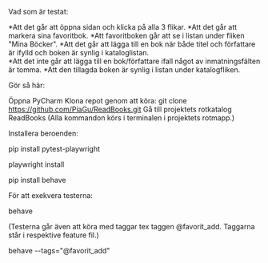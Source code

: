 
Vad som är testat:

*Att det går att öppna sidan och klicka på alla 3 flikar. 
*Att det går att markera sina favoritbok.
*Att favoritboken går att se i listan under fliken "Mina Böcker".
*Att det går att lägga till en bok när både titel och författare är ifylld och boken är synlig i kataloglistan.  
*Att det inte går att lägga till en bok/författare ifall något av inmatningsfälten är tomma. 
*Att den tillagda boken är synlig i listan under katalogfliken. 

Gör så här: 

Öppna PyCharm
Klona repot genom att köra:
git clone https://github.com/PiaGu/ReadBooks.git
Gå till projektets rotkatalog ReadBooks
(Alla kommandon körs i terminalen i projektets rotmapp.)

Installera beroenden: 

pip install pytest-playwright

playwright install

pip install behave

För att exekvera testerna:

behave

(Testerna går även att köra med taggar tex taggen @favorit_add. Taggarna står i respektive feature fil.)

behave --tags="@favorit_add"





